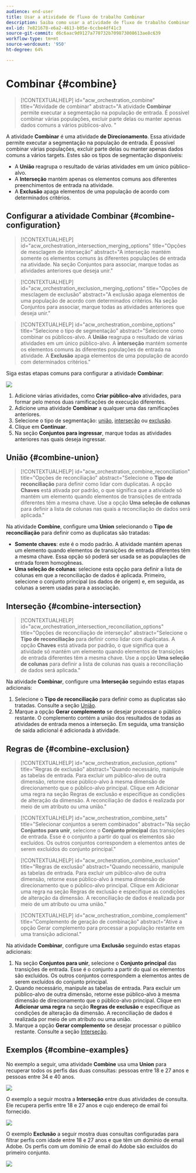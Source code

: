 ```yaml
---
audience: end-user
title: Usar a atividade de fluxo de trabalho Combinar
description: Saiba como usar a atividade de fluxo de trabalho Combinar
exl-id: 7e821678-e6a2-4613-b05e-6ccbe4df41c3
source-git-commit: d6c6aac9d9127a770732b709873008613ae8c639
workflow-type: tm+mt
source-wordcount: '950'
ht-degree: 64%

---
```


# Combinar {#combine}

>[!CONTEXTUALHELP]
>id="acw_orchestration_combine"
>title="Atividade de combinar"
>abstract="A atividade **Combinar** permite executar a segmentação na população de entrada. É possível combinar várias populações, excluir parte delas ou manter apenas dados comuns a vários públicos-alvo. "

A atividade **Combinar** é uma atividade **de Direcionamento**. Essa atividade permite executar a segmentação na população de entrada. É possível combinar várias populações, excluir parte delas ou manter apenas dados comuns a vários targets. Estes são os tipos de segmentação disponíveis:

<!--
The **Combine** activity can be placed after any other activity, but not at the beginning of the workflow. Any activity can be placed after the **Combine**.
-->

* A **União** reagrupa o resultado de várias atividades em um único público-alvo.
* A **Interseção** mantém apenas os elementos comuns aos diferentes preenchimentos de entrada na atividade.
* A **Exclusão** apaga elementos de uma população de acordo com determinados critérios.

## Configurar a atividade Combinar {#combine-configuration}

>[!CONTEXTUALHELP]
>id="acw_orchestration_intersection_merging_options"
>title="Opções de mesclagem de interseção"
>abstract="A interseção mantém somente os elementos comuns às diferentes populações de entrada na atividade. Na seção Conjuntos para associar, marque todas as atividades anteriores que deseja unir."

>[!CONTEXTUALHELP]
>id="acw_orchestration_exclusion_merging_options"
>title="Opções de mesclagem de exclusão"
>abstract="A exclusão apaga elementos de uma população de acordo com determinados critérios. Na seção Conjuntos para associar, marque todas as atividades anteriores que deseja unir."

>[!CONTEXTUALHELP]
>id="acw_orchestration_combine_options"
>title="Selecione o tipo de segmentação"
>abstract="Selecione como combinar os públicos-alvo. A **União** reagrupa o resultado de várias atividades em um único público-alvo. A **interseção** mantém somente os elementos comuns às diferentes populações de entrada na atividade. A **Exclusão** apaga elementos de uma população de acordo com determinados critérios."

Siga estas etapas comuns para configurar a atividade **Combinar**:

![](../assets/workflow-combine.png)

1. Adicione várias atividades, como **Criar público-alvo** atividades, para formar pelo menos duas ramificações de execução diferentes.
1. Adicione uma atividade **Combinar** a qualquer uma das ramificações anteriores.
1. Selecione o tipo de segmentação: [união](#union), [interseção](#intersection) ou [exclusão](#exclusion).
1. Clique em **Continuar**.
1. Na seção **Conjuntos para ingressar**, marque todas as atividades anteriores nas quais deseja ingressar.

## União {#combine-union}

>[!CONTEXTUALHELP]
>id="acw_orchestration_combine_reconciliation"
>title="Opções de reconciliação"
>abstract="Selecione o **Tipo de reconciliação** para definir como lidar com duplicatas. A opção **Chaves** está ativada por padrão, o que significa que a atividade só mantém um elemento quando elementos de transições de entrada diferentes têm a mesma chave. Use a opção **Uma seleção de colunas** para definir a lista de colunas nas quais a reconciliação de dados será aplicada."

Na atividade **Combine**, configure uma **Union** selecionando o **Tipo de reconciliação** para definir como as duplicatas são tratadas:

* **Somente chaves**: este é o modo padrão. A atividade mantém apenas um elemento quando elementos de transições de entrada diferentes têm a mesma chave. Essa opção só poderá ser usada se as populações de entrada forem homogêneas.
* **Uma seleção de colunas**: selecione esta opção para definir a lista de colunas em que a reconciliação de dados é aplicada. Primeiro, selecione o conjunto principal (os dados de origem) e, em seguida, as colunas a serem usadas para a associação.

## Interseção {#combine-intersection}

>[!CONTEXTUALHELP]
>id="acw_orchestration_intersection_reconciliation_options"
>title="Opções de reconciliação de interseção"
>abstract="Selecione o **Tipo de reconciliação** para definir como lidar com duplicatas. A opção **Chaves** está ativada por padrão, o que significa que a atividade só mantém um elemento quando elementos de transições de entrada diferentes têm a mesma chave. Use a opção **Uma seleção de colunas** para definir a lista de colunas nas quais a reconciliação de dados será aplicada."

Na atividade **Combinar**, configure uma **Interseção** seguindo estas etapas adicionais:

1. Selecione o **Tipo de reconciliação** para definir como as duplicatas são tratadas. Consulte a seção [União](#union).
1. Marque a opção **Gerar complemento** se desejar processar o público restante. O complemento contém a união dos resultados de todas as atividades de entrada menos a interseção. Em seguida, uma transição de saída adicional é adicionada à atividade.

## Regras de  {#combine-exclusion}

>[!CONTEXTUALHELP]
>id="acw_orchestration_exclusion_options"
>title="Regras de exclusão"
>abstract="Quando necessário, manipule as tabelas de entrada. Para excluir um público-alvo de outra dimensão, retorne esse público-alvo à mesma dimensão de direcionamento que o público-alvo principal. Clique em Adicionar uma regra na seção Regras de exclusão e especifique as condições de alteração da dimensão. A reconciliação de dados é realizada por meio de um atributo ou uma união."

>[!CONTEXTUALHELP]
>id="acw_orchestration_combine_sets"
>title="Selecionar conjuntos a serem combinados"
>abstract="Na seção **Conjuntos para unir**, selecione o **Conjunto principal** das transições de entrada. Esse é o conjunto a partir do qual os elementos são excluídos. Os outros conjuntos correspondem a elementos antes de serem excluídos do conjunto principal."

>[!CONTEXTUALHELP]
>id="acw_orchestration_combine_exclusion"
>title="Regras de exclusão"
>abstract="Quando necessário, manipule as tabelas de entrada. Para excluir um público-alvo de outra dimensão, retorne esse público-alvo à mesma dimensão de direcionamento que o público-alvo principal. Clique em Adicionar uma regra na seção Regras de exclusão e especifique as condições de alteração da dimensão. A reconciliação de dados é realizada por meio de um atributo ou uma união."

>[!CONTEXTUALHELP]
>id="acw_orchestration_combine_complement"
>title="Complemento de geração de combinação"
>abstract="Ative a opção Gerar complemento para processar a população restante em uma transição adicional."

Na atividade **Combinar**, configure uma **Exclusão** seguindo estas etapas adicionais:

1. Na seção **Conjuntos para unir**, selecione o **Conjunto principal** das transições de entrada. Esse é o conjunto a partir do qual os elementos são excluídos. Os outros conjuntos correspondem a elementos antes de serem excluídos do conjunto principal.
1. Quando necessário, manipule as tabelas de entrada. Para excluir um público-alvo de outra dimensão, retorne esse público-alvo à mesma dimensão de direcionamento que o público-alvo principal. Clique em **Adicionar uma regra** na seção **Regras de exclusão** e especifique as condições de alteração da dimensão. A reconciliação de dados é realizada por meio de um atributo ou uma união.
1. Marque a opção **Gerar complemento** se desejar processar o público restante. Consulte a seção [Interseção](#intersection).

## Exemplos {#combine-examples}

No exemplo a seguir, uma atividade **Combine** usa uma **Union** para recuperar todos os perfis das duas consultas: pessoas entre 18 e 27 anos e pessoas entre 34 e 40 anos.

![](../assets/workflow-union-example.png)

O exemplo a seguir mostra a **Interseção** entre duas atividades de consulta. Ele recupera perfis entre 18 e 27 anos e cujo endereço de email foi fornecido.

![](../assets/workflow-intersection-example.png)

O exemplo **Exclusão** a seguir mostra duas consultas configuradas para filtrar perfis com idade entre 18 e 27 anos e que têm um domínio de email Adobe. Os perfis com um domínio de email do Adobe são excluídos do primeiro conjunto.

![](../assets/workflow-exclusion-example.png)